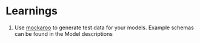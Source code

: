 # Learnings
1. Use [mockaroo](https://mockaroo.com/) to generate test data for your models. Example schemas can be found in the Model descriptions
